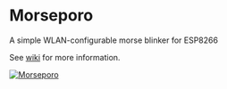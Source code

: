 # Morseporo
A simple WLAN-configurable morse blinker for ESP8266

See [wiki](https://github.com/oh2mp/morseporo/wiki/) for more information.

[![Morseporo](https://raw.githubusercontent.com/wiki/oh2mp/morseporo/img/morsepoross1.png)](https://www.youtube.com/watch?v=tmzrrxh1zJA)


